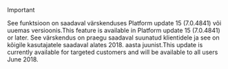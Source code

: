 > [!IMPORTANT]
> <span data-ttu-id="a864f-101">See funktsioon on saadaval värskenduses Platform update 15 (7.0.4841) või uuemas versioonis.</span><span class="sxs-lookup"><span data-stu-id="a864f-101">This feature is available in Platform update 15 (7.0.4841) or later.</span></span> <span data-ttu-id="a864f-102">See värskendus on praegu saadaval suunatud klientidele ja see on kõigile kasutajatele saadaval alates 2018. aasta juunist.</span><span class="sxs-lookup"><span data-stu-id="a864f-102">This update is currently available for targeted customers and will be available to all users June 2018.</span></span>

